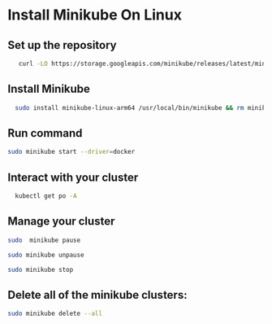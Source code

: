 # Install Minikube On Linux

## Set up the repository

```bash
   curl -LO https://storage.googleapis.com/minikube/releases/latest/minikube-linux-arm64
```

## Install Minikube

```bash
  sudo install minikube-linux-arm64 /usr/local/bin/minikube && rm minikube-linux-arm64
```

## Run command

```bash
sudo minikube start --driver=docker
```
## Interact with your cluster

```bash
  kubectl get po -A
```
## Manage your cluster

```bash
sudo  minikube pause
```
```bash
sudo minikube unpause
```
```bash 
sudo minikube stop
```
##  Delete all of the minikube clusters:

```bash
sudo minikube delete --all
```
